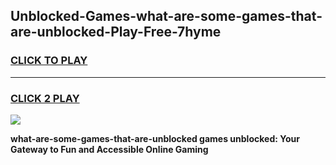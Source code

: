 
## Unblocked-Games-what-are-some-games-that-are-unblocked-Play-Free-7hyme
<h3>
<a href="https://premium76.site?title=what-are-some-games-that-are-unblocked&ref=09A">CLICK TO PLAY</a></h3>
<hr>

<h3>
<a href="https://premium76.site?title=what-are-some-games-that-are-unblocked&ref=09A">CLICK 2 PLAY</a>
  
</h3>

<a href="https://premium76.site?title=what-are-some-games-that-are-unblocked&ref=09A"><img src="https://clearcache.store/games.png"></a>


**what-are-some-games-that-are-unblocked games unblocked: Your Gateway to Fun and Accessible Online Gaming**
